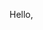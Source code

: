 Hello,

<!--
**BaoZhimingLinguist/BaoZhimingLinguist** is a ✨ _special_ ✨ repository because its `README.md` (this file) appears on your GitHub profile.

Here are some ideas to get you started:

- 🔭 I am a linguistic professor at National University of Singapore.

- 👯 I am interested in collaborating on neurolinguistic research.



- ⚡ Fun fact: I enjoy driving through the villages in Malaysia during the holidays.
-->
